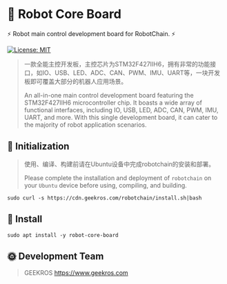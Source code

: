 # 🤖 Robot Core Board

⚡ Robot main control development board for RobotChain. ⚡

[![License: MIT](https://img.shields.io/badge/License-MIT-yellow.svg)](https://opensource.org/licenses/MIT)

> 一款全能主控开发板，主控芯片为STM32F427IIH6，拥有非常的功能接口，如IO、USB、LED、ADC、CAN、PWM、IMU、UART等，一块开发板即可覆盖大部分的机器人应用场景。
> 
> An all-in-one main control development board featuring the STM32F427IIH6 microcontroller chip. It boasts a wide array of functional interfaces, including IO, USB, LED, ADC, CAN, PWM, IMU, UART, and more. With this single development board, it can cater to the majority of robot application scenarios.

## 📖 Initialization

> 使用、编译、构建前请在Ubuntu设备中完成robotchain的安装和部署。
>
> Please complete the installation and deployment of `robotchain` on your `Ubuntu` device before using, compiling, and building.

```shell
sudo curl -s https://cdn.geekros.com/robotchain/install.sh|bash
```

## 📖 Install

```shell
sudo apt install -y robot-core-board
```

## 🌞 Development Team

> GEEKROS
> https://www.geekros.com